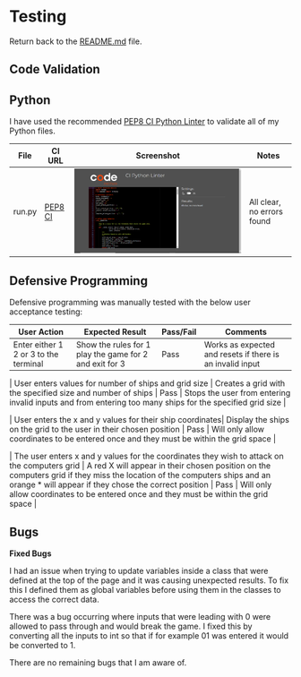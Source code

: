 # Testing

Return back to the [README.md](README.md) file.

## Code Validation

## Python

I have used the recommended [PEP8 CI Python Linter](https://pep8ci.herokuapp.com) to validate all of my Python files.

| File | CI URL | Screenshot | Notes |
| --- | --- | --- | --- |
| run.py | [PEP8 CI](https://pep8ci.herokuapp.com/https://raw.githubusercontent.com/Briant-20/battleships/main/run.py) | ![screenshot](documentation/py-validation-run.png) | All clear, no errors found |

## Defensive Programming

Defensive programming was manually tested with the below user acceptance testing:

| User Action | Expected Result | Pass/Fail | Comments |
| --- | --- | --- | --- |
| Enter either 1 2 or 3 to the terminal | Show the rules for 1 play the game for 2 and exit for 3 | Pass | Works as expected and resets if there is an invalid input | 

| User enters values for number of ships and grid size | Creates a grid with the specified size and number of ships | Pass | Stops the user from entering invalid inputs and from entering too many ships for the specified grid size | 

| User enters the x and y values for their ship coordinates| Display the ships on the grid to the user in their chosen position | Pass | Will only allow coordinates to be entered once and they must be within the grid space | 

| The user enters x and y values for the coordinates they wish to attack on the computers grid | A red X will appear in their chosen position on the computers grid if they miss the location of the computers ships and an orange * will appear if they chose the correct position | Pass | Will only allow coordinates to be entered once and they must be within the grid space | 

## Bugs

**Fixed Bugs**

I had an issue when trying to update variables inside a class that were defined at the top of the page and it was causing unexpected results. To fix this I defined them as global variables before using them in the classes to access the correct data. 

There was a bug occurring where inputs that were leading with 0 were allowed to pass through and would break the game. I fixed this by converting all the inputs to int so that if for example 01 was entered it would be converted to 1.


There are no remaining bugs that I am aware of.
